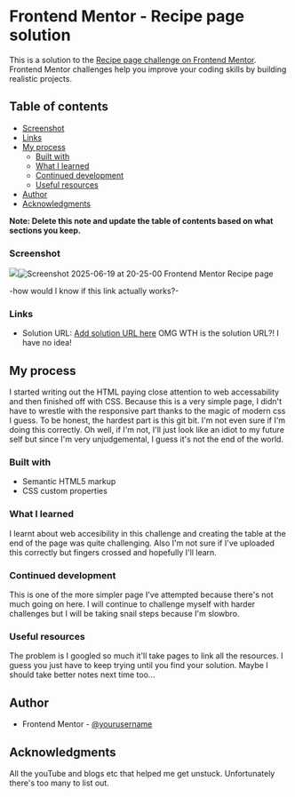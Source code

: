# Frontend Mentor - Recipe page solution

This is a solution to the [Recipe page challenge on Frontend Mentor](https://www.frontendmentor.io/challenges/recipe-page-KiTsR8QQKm). Frontend Mentor challenges help you improve your coding skills by building realistic projects. 

## Table of contents

  - [Screenshot](#screenshot)
  - [Links](#links)
- [My process](#my-process)
  - [Built with](#built-with)
  - [What I learned](#what-i-learned)
  - [Continued development](#continued-development)
  - [Useful resources](#useful-resources)
- [Author](#author)
- [Acknowledgments](#acknowledgments)

**Note: Delete this note and update the table of contents based on what sections you keep.**


### Screenshot

![](./screenshot.jpg)![Screenshot 2025-06-19 at 20-25-00 Frontend Mentor Recipe page](https://github.com/user-attachments/assets/cb79f042-a16b-4e02-9c95-9c83cc6c880c)

-how would I know if this link actually works?-
### Links

- Solution URL: [Add solution URL here](https://your-solution-url.com)
OMG WTH is the solution URL?! I have no idea! 

## My process

I started writing out the HTML paying close attention to web accessability and then finished off with CSS. Because this is a very simple page, I didn't have to wrestle with the responsive part thanks to the magic of modern css I guess. To be honest, the hardest part is this git bit. I'm not even sure if I'm doing this correctly. Oh well, if I'm not, I'll just look like an idiot to my future self but since I'm very unjudgemental, I guess it's not the end of the world.

### Built with

- Semantic HTML5 markup
- CSS custom properties

### What I learned
I learnt about web accesibility in this challenge and creating the table at the end of the page was quite challenging. Also I'm not sure if I've uploaded this correctly but fingers crossed and hopefully I'll learn.

### Continued development

This is one of the more simpler page I've attempted because there's not much going on here. I will continue to challenge myself with harder challenges but I will be taking snail steps because I'm slowbro.

### Useful resources

The problem is I googled so much it'll take pages to link all the resources. I guess you just have to keep trying until you find your solution. Maybe I should take better notes next time too...

## Author

- Frontend Mentor - [@yourusername](https://www.frontendmentor.io/profile/meddifera)

## Acknowledgments

All the youTube and blogs etc that helped me get unstuck. Unfortunately there's too many to list out.
